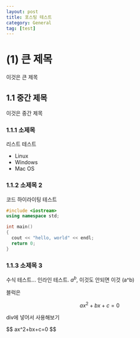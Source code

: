 ```yaml
---
layout: post
title: 포스팅 테스트
category: General
tag: [test]
---
```

# (1) 큰 제목
이것은 큰 제목
## 1.1 중간 제목
이것은 중간 제목
### 1.1.1 소제목
리스트 테스트
- Linux
- Windows
- Mac OS


### 1.1.2 소제목 2
코드 하이라이팅 테스트
```c++
#include <iostream>
using namespace std;

int main()
{
  cout << "hello, world" << endl;
  return 0;
}
```

### 1.1.3 소제목 3

수식 테스트... 인라인 테스트. <span>$a^b$</span>, 이것도 안되면 이것 <span>\(a^b\)</span>

블럭은

$$ ax^2+bx+c=0 $$

div에 넣어서 사용해보기

<div>$$ ax^2+bx+c=0 $$</div>